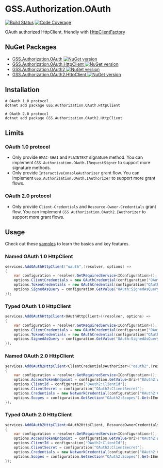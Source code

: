 # GSS.Authorization.OAuth

[![Build Status][ci-badge]][ci] [![Code Coverage][codecov-badge]][codecov]

[ci]: https://github.com/akunzai/GSS.Authorization.OAuth/actions?query=workflow%3ACI

[ci-badge]: https://github.com/akunzai/GSS.Authorization.OAuth/workflows/CI/badge.svg

[codecov]: https://codecov.io/gh/akunzai/GSS.Authorization.OAuth

[codecov-badge]: https://codecov.io/gh/akunzai/GSS.Authorization.OAuth/branch/main/graph/badge.svg?token=YHAPVX7R97

OAuth authorized HttpClient, friendly
with [HttpClientFactory](https://docs.microsoft.com/aspnet/core/fundamentals/http-requests)

## NuGet Packages

- [GSS.Authorization.OAuth ![NuGet version](https://img.shields.io/nuget/v/GSS.Authorization.OAuth.svg?style=flat-square)](https://www.nuget.org/packages/GSS.Authorization.OAuth/)
- [GSS.Authorization.OAuth.HttpClient ![NuGet version](https://img.shields.io/nuget/v/GSS.Authorization.OAuth.HttpClient.svg?style=flat-square)](https://www.nuget.org/packages/GSS.Authorization.OAuth.HttpClient/)
- [GSS.Authorization.OAuth2 ![NuGet version](https://img.shields.io/nuget/v/GSS.Authorization.OAuth2.svg?style=flat-square)](https://www.nuget.org/packages/GSS.Authorization.OAuth2/)
- [GSS.Authorization.OAuth2.HttpClient ![NuGet version](https://img.shields.io/nuget/v/GSS.Authorization.OAuth2.HttpClient.svg?style=flat-square)](https://www.nuget.org/packages/GSS.Authorization.OAuth2.HttpClient/)

## Installation

```shell
# OAuth 1.0 protocol
dotnet add package GSS.Authorization.OAuth.HttpClient

# OAuth 2.0 protocol
dotnet add package GSS.Authorization.OAuth2.HttpClient
```

## Limits

### OAuth 1.0 protocol

- Only provide `HMAC-SHA1` and `PLAINTEXT` signature method. You can implement `GSS.Authorization.OAuth.IRequestSigner`
  to support more signature methods.
- Only provide `InteractiveConsoleAuthorizer` grant flow. You can implement `GSS.Authorization.OAuth.IAuthorizer` to
  support more grant flows.

### OAuth 2.0 protocol

- Only provide `Client-Credentials` and `Resource-Owner-Credentials` grant flow, You can
  implement `GSS.Authorization.OAuth2.IAuthorizer` to support more grant flows.

## Usage

Check out these [samples](./samples/) to learn the basics and key features.

### Named OAuth 1.0 HttpClient

```csharp
services.AddOAuthHttpClient("oauth",(resolver, options) =>
{
    var configuration = resolver.GetRequiredService<IConfiguration>();
    options.ClientCredentials = new OAuthCredential(configuration["OAuth:ClientId"], configuration["OAuth:ClientSecret"]);
    options.TokenCredentials = new OAuthCredential(configuration["OAuth:TokenId"],configuration["OAuth:TokenSecret"]);
    options.SignedAsQuery = configuration.GetValue("OAuth:SignedAsQuery", false);
});
```

### Typed OAuth 1.0 HttpClient

```csharp
services.AddOAuthHttpClient<OAuthHttpClient>((resolver, options) =>
{
    var configuration = resolver.GetRequiredService<IConfiguration>();
    options.ClientCredentials = new OAuthCredential(configuration["OAuth:ClientId"], configuration["OAuth:ClientSecret"]);
    options.TokenCredentials = new OAuthCredential(configuration["OAuth:TokenId"],configuration["OAuth:TokenSecret"]);
    options.SignedAsQuery = configuration.GetValue("OAuth:SignedAsQuery", false);
});
```

### Named OAuth 2.0 HttpClient

```csharp
services.AddOAuth2HttpClient<ClientCredentialsAuthorizer>("oauth2",(resolver, options) =>
{
    var configuration = resolver.GetRequiredService<IConfiguration>();
    options.AccessTokenEndpoint = configuration.GetValue<Uri>("OAuth2:AccessTokenEndpoint");
    options.ClientId = configuration["OAuth2:ClientId"];
    options.ClientSecret = configuration["OAuth2:ClientSecret"];
    options.Credentials = new NetworkCredential(configuration["OAuth2:Credentials:UserName"], configuration["OAuth2:Credentials:Password"]);
    options.Scopes = configuration.GetSection("OAuth2:Scopes").Get<IEnumerable<string>>();
});
```

### Typed OAuth 2.0 HttpClient

```csharp
services.AddOAuth2HttpClient<OAuth2HttpClient, ResourceOwnerCredentialsAuthorizer>((resolver, options) =>
{
    var configuration = resolver.GetRequiredService<IConfiguration>();
    options.AccessTokenEndpoint = configuration.GetValue<Uri>("OAuth2:AccessTokenEndpoint");
    options.ClientId = configuration["OAuth2:ClientId"];
    options.ClientSecret = configuration["OAuth2:ClientSecret"];
    options.Credentials = new NetworkCredential(configuration["OAuth2:Credentials:UserName"], configuration["OAuth2:Credentials:Password"]);
    options.Scopes = configuration.GetSection("OAuth2:Scopes").Get<IEnumerable<string>>();
});
```